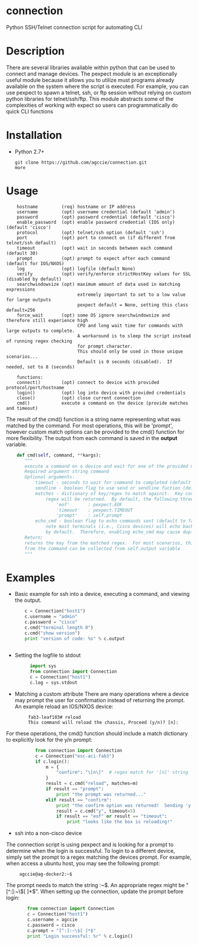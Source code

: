 # connection
Python SSH/Telnet connection script for automating CLI

# Description
There are several libraries available within python that can be used to connect and manage devices. The pexpect module is an exceptionally useful module because it allows you to utilize must programs already available on the system where the script is executed. For example, you can use pexpect to spawn a telnet, ssh, or ftp session without relying on custom python libraries for telnet/ssh/ftp.  This module abstracts some of the complexities of working with expect so users can programmatically do quick CLI functions 

# Installation

* Python 2.7+

      git clone https://github.com/agccie/connection.git
      more
      
# Usage

        hostname         (req) hostname or IP address
        username         (opt) username credential (default 'admin')
        password         (opt) password credential (default 'cisco')
        enable_password  (opt) enable password credential (IOS only) (default 'cisco')
        protocol         (opt) telnet/ssh option (default 'ssh')
        port             (opt) port to connect on (if different from telnet/ssh default)
        timeout          (opt) wait in seconds between each command (default 30)
        prompt           (opt) prompt to expect after each command (default for IOS/NXOS)
        log              (opt) logfile (default None)
        verify           (opt) verify/enforce strictHostKey values for SSL (disabled by default)
        searchwindowsize (opt) maximum amount of data used in matching expressions
                               extremely important to set to a low value for large outputs
                               pexpect default = None, setting this class default=256
        force_wait       (opt) some OS ignore searchwindowsize and therefore still experience high
                               CPU and long wait time for commands with large outputs to complete.
                               A workaround is to sleep the script instead of running regex checking
                               for prompt character.
                               This should only be used in those unique scenarios...
                               Default is 0 seconds (disabled).  If needed, set to 8 (seconds)

        functions:
        connect()        (opt) connect to device with provided protocol/port/hostname
        login()          (opt) log into device with provided credentials
        close()          (opt) close current connection
        cmd()            execute a command on the device (provide matches and timeout)
 
 The result of the cmd() function is a string name representing what was matched by the command.  For most operations, this will be 'prompt', however custom match options can be provided to the cmd() function for more flexibility.  The output from each command is saved in the __output__ variable. 
 
 ```python
     def cmd(self, command, **kargs):
        """
        execute a command on a device and wait for one of the provided matches to return.
        Required argument string command
        Optional arguments:
            timeout - seconds to wait for command to completed (default to self.timeout)
            sendline - boolean flag to use send or sendline fuction (default to true)
            matches - dictionary of key/regex to match against.  Key corresponding to matched
                regex will be returned.  By default, the following three keys/regex are applied:
                    'eof'       : pexpect.EOF
                    'timeout'   : pexpect.TIMEOUT
                    'prompt'    : self.prompt
            echo_cmd - boolean flag to echo commands sent (default to false)
                note most terminals (i.e., Cisco devices) will echo back all typed characters
                by default.  Therefore, enabling echo_cmd may cause duplicate cmd characters
        Return:
        returns the key from the matched regex.  For most scenarios, this will be 'prompt'.  The output
        from the command can be collected from self.output variable
        """
 ```
 
# Examples
 
* Basic example for ssh into a device, executing a command, and viewing the output.

 ```python
        c = Connection("host1")
        c.username = "admin"
        c.password = "cisco"
        c.cmd("terminal length 0")
        c.cmd("show version")
        print "version of code: %s" % c.output
        
```

* Setting the logfile to stdout
    
```python
         import sys
         from connection import Connection
         c = Connection("host1")
         c.log = sys.stdout
```
 
* Matching a custom attribute
There are many operations where a device may prompt the user for confirmation instead of returning the prompt.  An example reload an IOS/NXOS device:

           fab3-leaf103# reload
           This command will reload the chassis, Proceed (y/n)? [n]:
 
 For these operations, the cmd() function should include a match dictionary to explicitly look for the y/n prompt:
 
 ```python
            from connection import Connection
            c = Connection("esc-aci-fab3")
            if c.login():     
                m = {
                    "confirm": "\[n\]"  # regex match for '[n]' string
                }
                result = c.cmd("reload", matches=m)
                if result == "prompt":
                    print "the prompt was returned..."
                elif result == "confirm":
                    print "the confirm option was returned!  Sending 'y'"
                    result = c.cmd("y", timeout=5)
                    if result == "eof" or result == "timeout":
                        print "looks like the box is reloading!"
```

* ssh into a non-cisco device

 The connection script is using pexpect and is looking for a prompt to determine when the login is successful.  To login to a different device, simply set the prompt to a regex matching the devices prompt.  For example, when access a ubuntu host, you may see the following prompt:
 
         agccie@ag-docker2:~$
 
 The prompt needs to match the string :~$.  An appropriate regex might be "[^:]:~\$[ ]*$".  When setting up the connection, update the prompt before login:

 ```python
         from connection import Connection
         c = Connection("host1")
         c.username = agccie
         c.password = cisco
         c.prompt = "[^:]:~\$[ ]*$"
         print "Login successful: %r" % c.login() 
```       
